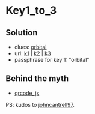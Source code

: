# Key1_to_3
## Solution
- clues: [orbital](https://imgur.com/a/6rNmz7T)
- url: [k1](https://satoshistreasure.xyz/k1) | [k2](https://satoshistreasure.xyz/k2) | [k3](https://satoshistreasure.xyz/k3)
- passphrase for key 1: "orbital"

## Behind the myth
- [qrcode_js](https://github.com/hupengbuaa/satoshitreasurehunt/blob/master/key1_qrcode.js)

PS: kudos to [johncantrell97](https://gist.github.com/johncantrell97/bbab69bbde03d22eb8323fd94cd46db0).
